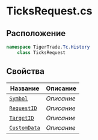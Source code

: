 
# TicksRequest.cs
## Расположение
```csharp
namespace TigerTrade.Tc.History  
    class TicksRequest
```

## Свойства
| Название | Описание |
| --- | --- |
| [`Symbol`](./svoistva/Symbol.md) | *Описание* |
| [`RequestID`](./svoistva/RequestID.md) | *Описание* |
| [`TargetID`](./svoistva/TargetID.md) | *Описание* |
| [`CustomData`](./svoistva/CustomData.md) | *Описание* |

